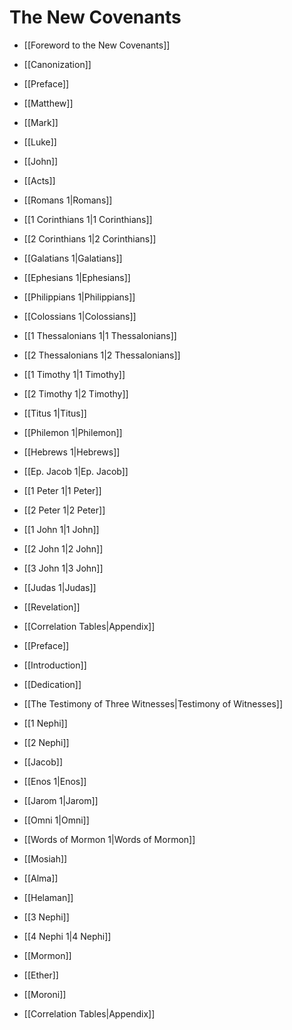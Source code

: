 # The New Covenants

- [[Foreword to the New Covenants]]
- [[Canonization]]

- [[Preface]]

- [[Matthew]]
- [[Mark]]
- [[Luke]]
- [[John]]
- [[Acts]]
- [[Romans 1|Romans]]
- [[1 Corinthians 1|1 Corinthians]]
- [[2 Corinthians 1|2 Corinthians]]
- [[Galatians 1|Galatians]]
- [[Ephesians 1|Ephesians]]
- [[Philippians 1|Philippians]]
- [[Colossians 1|Colossians]]
- [[1 Thessalonians 1|1 Thessalonians]]
- [[2 Thessalonians 1|2 Thessalonians]]
- [[1 Timothy 1|1 Timothy]]
- [[2 Timothy 1|2 Timothy]]
- [[Titus 1|Titus]]
- [[Philemon 1|Philemon]]
- [[Hebrews 1|Hebrews]]
- [[Ep. Jacob 1|Ep. Jacob]]
- [[1 Peter 1|1 Peter]]
- [[2 Peter 1|2 Peter]]
- [[1 John 1|1 John]]
- [[2 John 1|2 John]]
- [[3 John 1|3 John]]
- [[Judas 1|Judas]]
- [[Revelation]]

- [[Correlation Tables|Appendix]]

- [[Preface]]
- [[Introduction]]
- [[Dedication]]
- [[The Testimony of Three Witnesses|Testimony of Witnesses]]

- [[1 Nephi]]
- [[2 Nephi]]
- [[Jacob]]
- [[Enos 1|Enos]]
- [[Jarom 1|Jarom]]
- [[Omni 1|Omni]]
- [[Words of Mormon 1|Words of Mormon]]
- [[Mosiah]]
- [[Alma]]
- [[Helaman]]
- [[3 Nephi]]
- [[4 Nephi 1|4 Nephi]]
- [[Mormon]]
- [[Ether]]
- [[Moroni]]

- [[Correlation Tables|Appendix]]